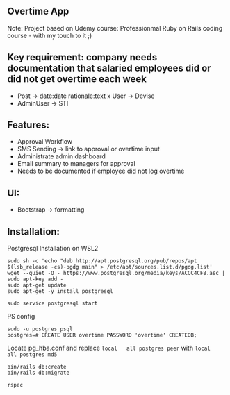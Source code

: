 ## Overtime App
Note:
Project based on Udemy course: Professionmal Ruby on Rails coding course - with my touch to it ;)

## Key requirement: company needs documentation that salaried employees did or did not get overtime each week

- Post -> date:date rationale:text
x User -> Devise
- AdminUser -> STI

## Features:
- Approval Workflow
- SMS Sending -> link to approval or overtime input
- Administrate admin dashboard
- Email summary to managers for approval
- Needs to be documented if employee did not log overtime

## UI:
- Bootstrap -> formatting

## Installation:
Postgresql Installation on WSL2
```
sudo sh -c 'echo "deb http://apt.postgresql.org/pub/repos/apt $(lsb_release -cs)-pgdg main" > /etc/apt/sources.list.d/pgdg.list'
wget --quiet -O - https://www.postgresql.org/media/keys/ACCC4CF8.asc | sudo apt-key add -
sudo apt-get update
sudo apt-get -y install postgresql

sudo service postgresql start
```
PS config
```
sudo -u postgres psql
postgres=# CREATE USER overtime PASSWORD 'overtime' CREATEDB;
```
Locate pg_hba.conf
and replace
`local   all postgres peer` with `local   all postgres md5`

```
bin/rails db:create
bin/rails db:migrate

rspec
```


